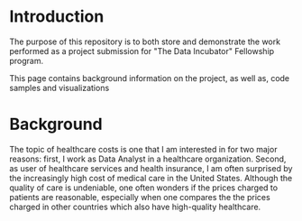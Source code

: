 # Introduction

The purpose of this repository is to both store and demonstrate the work performed as a project submission for "The Data Incubator" Fellowship program.

This page contains background information on the project, as well as, code samples and visualizations


# Background

The topic of healthcare costs is one that I am interested in for two major reasons: first, I work as Data Analyst in a
healthcare organization. Second, as user of healthcare services and health insurance, I am often surprised by the
increasingly high cost of medical care in the United States. Although the quality of care is undeniable, one often wonders
if the prices charged to patients are reasonable, especially when one compares the the prices charged in other countries which also have high-quality healthcare.


